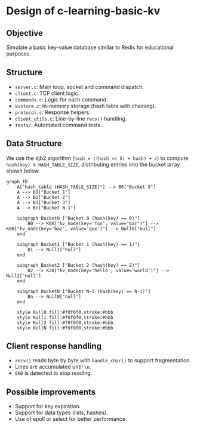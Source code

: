 # Design of c-learning-basic-kv

## Objective

Simulate a basic key-value database similar to Redis for educational purposes.

## Structure

- `server.c`: Main loop, socket and command dispatch.
- `client.c`: TCP client logic.
- `commands.c`: Logic for each command.
- `kvstore.c`: In-memory storage (hash table with chaining).
- `protocol.c`: Response helpers.
- `client_utils.c`: Line-by-line `recv()` handling.
- `tests/`: Automated command tests.
## Data Structure

We use the djb2 algorithm (`hash = ((hash << 5) + hash) + c`) to compute `hash(key) % HASH_TABLE_SIZE`, distributing entries into the bucket array shown below.
```mermaid
graph TD
    A["hash_table (HASH_TABLE_SIZE)"] --> B0["Bucket 0"]
    A --> B1["Bucket 1"]
    A --> B2["Bucket 2"]
    A --> B3["Bucket 3"]
    A --> Bn["Bucket N-1"]

    subgraph Bucket0 ["Bucket 0 (hash(key) == 0)"]
        B0 --> K0A["kv_node(key='foo', value='bar')"] --> K0B["kv_node(key='baz', value='qux')"] --> Null0["null"]
    end

    subgraph Bucket1 ["Bucket 1 (hash(key) == 1)"]
        B1 --> Null1["null"]
    end

    subgraph Bucket2 ["Bucket 2 (hash(key) == 2)"]
        B2 --> K2A["kv_node(key='hello', value='world')"] --> Null2["null"]
    end

    subgraph BucketN ["Bucket N-1 (hash(key) == N-1)"]
        Bn --> NullN["null"]
    end

    style Null0 fill:#f0f0f0,stroke:#bbb
    style Null1 fill:#f0f0f0,stroke:#bbb
    style Null2 fill:#f0f0f0,stroke:#bbb
    style NullN fill:#f0f0f0,stroke:#bbb
```

## Client response handling

- `recv()` reads byte by byte with `handle_char()` to support fragmentation.
- Lines are accumulated until `\n`.
- `END` is detected to stop reading.

## Possible improvements

- Support for key expiration.
- Support for data types (lists, hashes).
- Use of epoll or select for better performance.